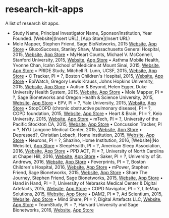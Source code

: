 # research-kit-apps
A list of research kit apps.

* Study Name, Principal Investigator Name, Sponsor/Institution, Year Founded. [Website](Insert URL), [App Store](Insert URL)
* Mole Mapper, Stephen Friend, Sage BioNetworks, 2015 [Website](https://www.ohsu.edu/xd/health/services/dermatology/war-on-melanoma/mole-mapper.cfm), [App Store](https://itunes.apple.com/us/app/id1048337814)
•	GlucoSuccess, Stanley Shaw, Massachusetts General Hospital, 2015, [Website](http://glucosuccess.org/), [App Store](https://itunes.apple.com/us/app/glucosuccess/id972143976?mt=8)
•	MyHeart Counts, Michael V. McConnell, Stanford University, 2015, [Website](https://med.stanford.edu/myheartcounts.html), [App Store](https://itunes.apple.com/us/app/myheart-counts/id972189947?mt=8)
•	Asthma Mobile Health, Yvonne Chan, Icahn School of Medicine at Mount Sinai, 2015, [Website](http://apps.icahn.mssm.edu/asthma/), [App Store](https://itunes.apple.com/us/app/asthma-health-by-mount-sinai/id972625668?mt=8)
•	PRIDE Study, Mitchell R. Lunn, UCSF, 2015, [Website](http://www.pridestudy.org/app/ucsf-pride-study-researchkit-app.html), [App Store](https://itunes.apple.com/us/app/pride-study/id1007044982?mt=8)
•	C Tracker, PI = ?, Boston Children's Hospital, 2015, [Website](http://c-tracker.chip.org/), [App Store](https://itunes.apple.com/us/app/c-tracker-research-study-on/id1045123122?mt=8)
•	EpiWatch, Gregory Lewis Krauss, Johns Hopkins University, 2015, [Website](https://itunes.apple.com/us/app/epiwatch/id1047757228?mt=8), [App Store](http://www.hopkinsmedicine.org/epiwatch)
•	Autism & Beyond, Helen Egger, Duke University Health System, 2015, [Website](https://autismandbeyond.researchkit.duke.edu/), [App Store](https://itunes.apple.com/us/app/autism-beyond/id1025327516?mt=8)
•	Mole Mapper, PI = ?, Sage Bionetworks and Oregon Health & Science University, 2015, [Website](http://www.ohsu.edu/xd/health/services/dermatology/war-on-melanoma/mole-mapper.cfm), [App Store](https://itunes.apple.com/us/app/mole-mapper-melanoma-study/id1048337814?mt=8)
•	EPV, PI = ?, Yale University, 2015, [Website](http://klimanlabs.yale.edu/placenta/epv/), [App Store](https://itunes.apple.com/us/app/epv/id1031035790?mt=8)
•	StopCOPD (chronic obstructive pulmonary disease), PI = ?, COPD foundation, 2015, [Website](http://www.copdfoundation.org/), [App Store](https://itunes.apple.com/app/stopcopd/id1020845469?mt=8)
•	Heart & Brain, PI = ?, Keio University, 2015, [Website](http://www.keioep.com/heartbrain/), [App Store](https://itunes.apple.com/jp/app/heart-brain/id1058138791?mt=8)
•	mTech, PI = ?, University of the Pacific Stockton CA, 2015, [Website](http://rxv2.com/ed/mTECHICD.pdf), [App Store](https://itunes.apple.com/us/app/mtech-energy-drink-health/id1047567479?mt=8)
•	Concussion Tracker, PI = ?, NYU Langone Medical Center, 2015, [Website](http://nyulangone.org/apps/concussion-tracker-app), [App Store](https://itunes.apple.com/us/app/id1003284834?mt=8)
•	Depressed?, Christian Lobach, Home Institution, 2015, [Website](https://github.com/DerLobi/Depressed), [App Store](https://itunes.apple.com/app/depressed/id1062594092?mt=8)
•	Neurons, PI = ?, Shazino, Home Institution, 2016, [Website](No Website), [App Store](https://itunes.apple.com/app/neurons/id1060631628?ls=1&mt=8)
•	SleepHealth, PI = ?, American Sleep Association, 2016, [Website](http://www.sleeptember.org/sleephealthapp/), [App Store](https://itunes.apple.com/app/sleephealth/id1059830442?mt=8)
•	PPD ACT, PI = ?, University of North Carolina at Chapel Hill, 2016, [Website](http://www.pactforthecure.com/), [App Store](https://itunes.apple.com/app/ppd-act/id1048185979?mt=8)
•	Saker, PI = ?, University of St. Andrews, 2016, [Website](http://saker.io/), [App Store](https://itunes.apple.com/gb/app/saker/id1093325855?mt=8)
•	Feverprints, PI = ?, Boston Children's Hospital, 2016, [Website](http://feverprints.com/), [App Store](https://itunes.apple.com/app/feverprints-study-about-body/id1087411988?mt=8)
•	mPower, Stephen Friend, Sage Bionetworks, 2015, [Website](http://parkinsonmpower.org/), [App Store](https://itunes.apple.com/us/app/parkinson-mpower-study-app/id972191200?mt=8)
•	Share The Journey, Stephen Friend, Sage Bionetworks, 2015, [Website](http://sharethejourneyapp.org/), [App Store](https://itunes.apple.com/us/app/share-the-journey/id972180604?mt=8)
•	Hand in Hand, PI = ?, University of Nebrasks Medical Center & Digital Artefacts, 2015, [Website](https://www.handinhandstudies.org/), [App Store](https://itunes.apple.com/us/app/hand-in-hand-hiv-associated/id1005617953?mt=8)
•	COPD Navigator, PI = ?, LifeMap Solutions, 2015, [Website](http://www.lifemap-solutions.com/products/copd-navigator/), [App Store](https://itunes.apple.com/app/copd-navigator/id1022991860?mt=8)
•	DAM2, PI = ?, Ad Scientium, 2015, [Website](https://sites.google.com/site/projetdam/), [App Store](https://itunes.apple.com/fr/app/dam2/id1062558103?mt=8)
•	Mind Share, PI = ?, Digital Artefacts LLC, [Website](https://www.mindsharestudies.org/), [App Store](https://itunes.apple.com/app/mind-share-research-study/id1084064654?mt=8)
•	TeamStudy, PI = ?, Harvard University and Sage Bionetworks, 2016, [Website](https://footballplayershealth.harvard.edu/), [App Store](https://itunes.apple.com/app/teamstudy/id1047003882?mt=8)
